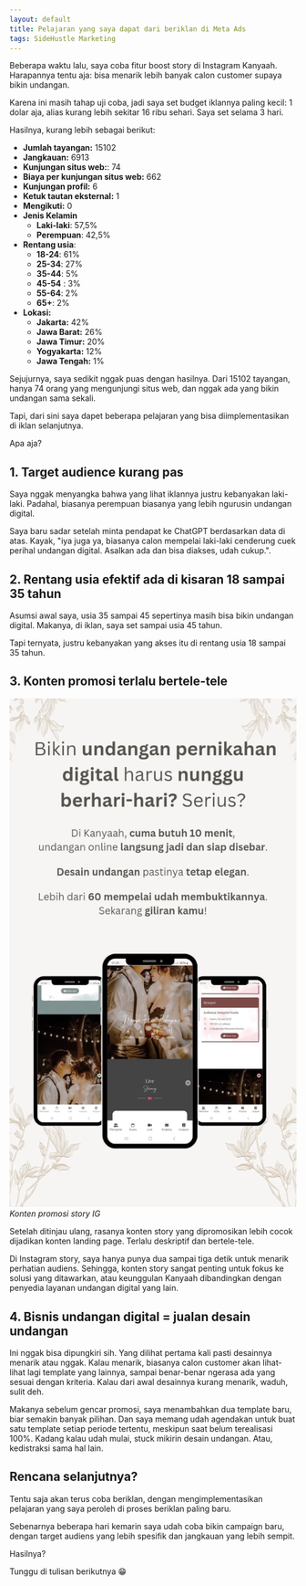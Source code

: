 ```yaml
---
layout: default
title: Pelajaran yang saya dapat dari beriklan di Meta Ads
tags: SideHustle Marketing
---
```


Beberapa waktu lalu, saya coba fitur boost story di Instagram Kanyaah. Harapannya tentu aja: bisa menarik lebih banyak calon customer supaya bikin undangan.

Karena ini masih tahap uji coba, jadi saya set budget iklannya paling kecil: 1 dolar aja, alias kurang lebih sekitar 16 ribu sehari. Saya set selama 3 hari.

Hasilnya, kurang lebih sebagai berikut:

- **Jumlah tayangan:** 15102
- **Jangkauan:** 6913
- **Kunjungan situs web:**: 74
- **Biaya per kunjungan situs web:** 662
- **Kunjungan profil:** 6
- **Ketuk tautan eksternal:** 1
- **Mengikuti:** 0
- **Jenis Kelamin**
  - **Laki-laki**: 57,5%
  - **Perempuan**: 42,5%
- **Rentang usia**:
  - **18-24**: 61%
  - **25-34**: 27%
  - **35-44**: 5%
  - **45-54** : 3%
  - **55-64**: 2%
  - **65+**: 2%
- **Lokasi:**
  - **Jakarta:** 42%
  - **Jawa Barat:** 26%
  - **Jawa Timur:** 20%
  - **Yogyakarta:** 12%
  - **Jawa Tengah:** 1%

Sejujurnya, saya sedikit nggak puas dengan hasilnya. Dari 15102 tayangan, hanya 74 orang yang mengunjungi situs web, dan nggak ada yang bikin undangan sama sekali.

Tapi, dari sini saya dapet beberapa pelajaran yang bisa diimplementasikan di iklan selanjutnya.

Apa aja?

## 1. Target audience kurang pas

Saya nggak menyangka bahwa yang lihat iklannya justru kebanyakan laki-laki. Padahal, biasanya perempuan biasanya yang lebih ngurusin undangan digital.

Saya baru sadar setelah minta pendapat ke ChatGPT berdasarkan data di atas. Kayak, "iya juga ya, biasanya calon mempelai laki-laki cenderung cuek perihal undangan digital. Asalkan ada dan bisa diakses, udah cukup.".

## 2. Rentang usia efektif ada di kisaran 18 sampai 35 tahun

Asumsi awal saya, usia 35 sampai 45 sepertinya masih bisa bikin undangan digital. Makanya, di iklan, saya set sampai usia 45 tahun.

Tapi ternyata, justru kebanyakan yang akses itu di rentang usia 18 sampai 35 tahun.

## 3. Konten promosi terlalu bertele-tele

![Konten promosi story IG](/assets/images/2025/Screenshot_20250611_181237_Gallery.webp)
*Konten promosi story IG*

Setelah ditinjau ulang, rasanya konten story yang dipromosikan lebih cocok dijadikan konten landing page. Terlalu deskriptif dan bertele-tele.

Di Instagram story, saya hanya punya dua sampai tiga detik untuk menarik perhatian audiens. Sehingga, konten story sangat penting untuk fokus ke solusi yang ditawarkan, atau keunggulan Kanyaah dibandingkan dengan penyedia layanan undangan digital yang lain.

## 4. Bisnis undangan digital = jualan desain undangan

Ini nggak bisa dipungkiri sih. Yang dilihat pertama kali pasti desainnya menarik atau nggak. Kalau menarik, biasanya calon customer akan lihat-lihat lagi template yang lainnya, sampai benar-benar ngerasa ada yang sesuai dengan kriteria. Kalau dari awal desainnya kurang menarik, waduh, sulit deh.

Makanya sebelum gencar promosi, saya menambahkan dua template baru, biar semakin banyak pilihan. Dan saya memang udah agendakan untuk buat satu template setiap periode tertentu, meskipun saat belum terealisasi 100%. Kadang kalau udah mulai, stuck mikirin desain undangan. Atau, kedistraksi sama hal lain.

## Rencana selanjutnya?

Tentu saja akan terus coba beriklan, dengan mengimplementasikan pelajaran yang saya peroleh di proses beriklan paling baru.

Sebenarnya beberapa hari kemarin saya udah coba bikin campaign baru, dengan target audiens yang lebih spesifik dan jangkauan yang lebih sempit.

Hasilnya?

Tunggu di tulisan berikutnya 😁
